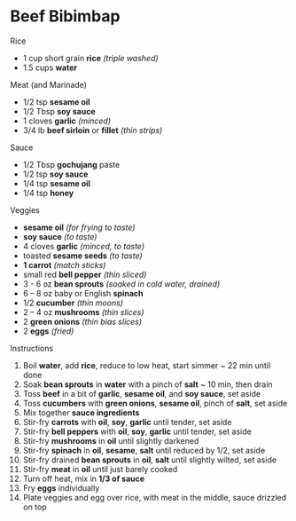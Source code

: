 # Beef Bibimbap

Rice

* 1 cup short grain **rice** *(triple washed)*
* 1.5 cups **water**

Meat (and Marinade)

* 1/2 tsp **sesame oil**
* 1/2 Tbsp **soy sauce**
* 1 cloves **garlic** *(minced)*
* 3/4 lb **beef sirloin** or **fillet** *(thin strips)*

Sauce

* 1/2 Tbsp **gochujang** paste
* 1/2 tsp **soy sauce**
* 1/4 tsp **sesame oil**
* 1/4 tsp **honey**

Veggies

* **sesame oil** *(for frying to taste)*
* **soy sauce** *(to taste)*
* 4 cloves **garlic** *(minced, to taste)*
* toasted **sesame seeds** *(to taste)*
* **1 carrot** *(match sticks)*
* small red **bell pepper** *(thin sliced)*
* 3 - 6 oz **bean sprouts** *(soaked in cold water, drained)*
* 6 – 8 oz baby or English **spinach**
* 1/2 **cucumber** *(thin moons)*
* 2 – 4 oz **mushrooms** *(thin slices)*
* 2 **green onions** *(thin bias slices)*
* 2 **eggs** *(fried)*

Instructions

1. Boil **water**, add **rice**, reduce to low heat, start simmer ~ 22 min until done
1. Soak **bean sprouts** in **water** with a pinch of **salt** ~ 10 min, then drain
1. Toss **beef** in a bit of **garlic**, **sesame oil**, and **soy sauce**, set aside
1. Toss **cucumbers** with **green onions**, **sesame oil**, pinch of **salt**, set aside
1. Mix together **sauce ingredients**
1. Stir-fry **carrots** with **oil**, **soy**, **garlic** until tender, set aside
1. Stir-fry **bell peppers** with **oil**, **soy**, **garlic** until tender, set aside
1. Stir-fry **mushrooms** in **oil** until slightly darkened
1. Stir-fry **spinach** in **oil**, **sesame**, **salt** until reduced by 1/2, set aside
1. Stir-fry drained **bean sprouts** in **oil**, **salt** until slightly wilted, set aside
1. Stir-fry **meat** in **oil** until just barely cooked
1. Turn off heat, mix in **1/3 of sauce**
1. Fry **eggs** individually
1. Plate veggies and egg over rice, with meat in the middle, sauce drizzled on top
